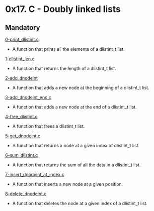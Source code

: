 # 0x17. C - Doubly linked lists

## Mandatory

[0-print_dlistint.c](./0-print_dlistint.c)

- A function that prints all the elements of a dlistint_t list.

[1-dlistint_len.c](./1-dlistint_len.c)

- A function that returns the length of a dlistint_t list.

[2-add_dnodeint](./2-add_dnodeint.c)

- A function that adds a new node at the beginning of a dlistint_t list.

[3-add_dnodeint_end.c](./3-add_dnodeint_end.c)

- A function that adds a new node at the end of a dlistint_t list.

[4-free_dlistint.c](./4-free_dlistint.c)

- A function that frees a dlistint_t list.

[5-get_dnodeint.c](./5-get_dnodeint.c)

- A function that returns a node at a given index of dlistint_t list.

[6-sum_dlistint.c](./6-sum_dlistint.c)

- A function that returns the sum of all the data in a dlistint_t list.

[7-insert_dnodeint_at_index.c](./7-insert_dnodeint.c)

- A function that inserts a new node at a given position.

[8-delete_dnodeint.c](./8-delete_dnodeint.c)

- A function that deletes the node at a given index of a dlistint_t list.
